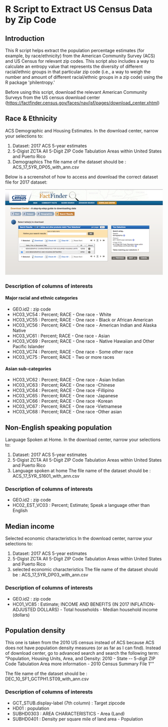 # R Script to Extract US Census Data by Zip Code

## Introduction 
This R script helps extract the population percentage estimates (for example, by race/ethnicity) from the American Community Survey (ACS) and US Census for relevant zip codes. This script also includes a way to calculate an entropy value that represents the diversity of different racial/ethnic groups in that particular zip code (i.e., a way to weigh the number and amount of different racial/ethnic groups in a zip code) using the R package 'philentropy.'

Before using this script, download the relevant American Community Surveys from the US census download center (https://factfinder.census.gov/faces/nav/jsf/pages/download_center.xhtml)

## Race & Ethnicity
ACS Demographic and Housing Estimates.
In the download center, narrow your selections to:
1) Dataset: 2017 ACS 5-year estimates 
2) 5-Digist ZCTA All 5-Digit ZIP Code Tabulation Areas within United States and Puerto Rico
3) Demographics
The file name of the dataset should be : ACS_17_5YR_DP05_with_ann.csv

Below is a screenshot of how to access and download the correct dataset file for 2017 dataset:

![ACS_screenshot](ACS_dataset_extraction_screenshot.png)

### Description of columns of interests 

#### Major racial and ethnic categories

- GEO.id2 : zip code 
- HC03_VC54 : Percent; RACE - One race - White
- HC03_VC55 : Percent; RACE - One race - Black or African American
- HC03_VC56 : Percent; RACE - One race - American Indian and Alaska Native
- HC03_VC61 : Percent; RACE - One race - Asian
- HC03_VC69 : Percent; RACE - One race - Native Hawaiian and Other Pacific Islander
- HC03_VC74 : Percent; RACE - One race - Some other race
- HC03_VC75 : Percent; RACE - Two or more races

#### Asian sub-categories 

- HC03_VC62 : Percent; RACE - One race - Asian Indian
- HC03_VC63 : Percent; RACE - One race -Chinese 
- HC03_VC64 : Percent; RACE - One race -Fillipino 
- HC03_VC65 : Percent; RACE - One race -Japanese 
- HC03_VC66 : Percent; RACE - One race -Korean 
- HC03_VC67 : Percent; RACE - One race -Vietnamese 
- HC03_VC68 : Percent; RACE - One race -Other asian

## Non-English speaking population
Language Spoken at Home.
In the download center, narrow your selections to:
1) Dataset: 2017 ACS 5-year estimates 
2) 5-Digist ZCTA All 5-Digit ZIP Code Tabulation Areas within United States and Puerto Rico
3) Language spoken at home
The file name of the dataset should be : ACS_17_5YR_S1601_with_ann.csv

### Description of columns of interests 
 - GEO.id2 : zip code
 - HC02_EST_VC03 : Percent; Estimate; Speak a language other than English

## Median income 
Selected economic characteristics
In the download center, narrow your selections to:
1) Dataset: 2017 ACS 5-year estimates 
2) 5-Digist ZCTA All 5-Digit ZIP Code Tabulation Areas within United States and Puerto Rico
3) selected economic characteristics
The file name of the dataset should be : ACS_17_5YR_DP03_with_ann.csv

### Description of columns of interests 
 - GEO.id2 : zip code
 - HC01_VC85 : Estimate; INCOME AND BENEFITS (IN 2017 INFLATION-ADJUSTED DOLLARS) - Total households - Median household income (dollars)
 
## Population density
This one is taken from the 2010 US census instead of ACS because ACS does not have population density measures (or as far as I can find).
Instead of download center, go to advanced search and search the following term:
"Population, Housing Units, Area, and Density: 2010 - State -- 5-digit ZIP Code Tabulation Area  more information - 2010 Census Summary File 1""

The file name of the dataset should be : DEC_10_SF1_GCTPH1.ST09_with_ann.csv

### Description of columns of interests 
 - GCT_STUB.display-label (7th column) : Target zipcode
 - HD01 : population
 - SUBHD0303 : AREA CHARACTERISTICS - Area (Land)
 - SUBHD0401 : Density per square mile of land area - Population
 
 
 
 
 
